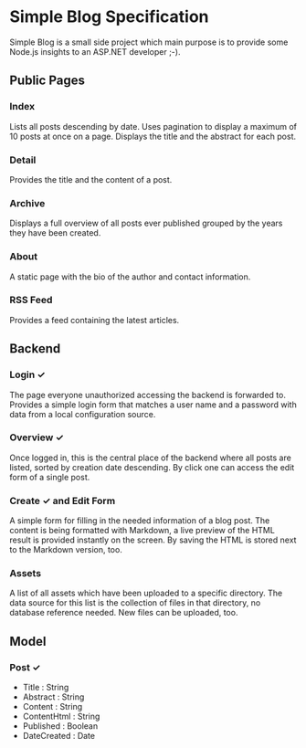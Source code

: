 # Simple Blog Specification

Simple Blog is a small side project which main purpose is to provide some Node.js insights to an ASP.NET developer ;-).

## Public Pages

### Index
Lists all posts descending by date. Uses pagination to display a maximum of 10 posts at once on a page. Displays the title and the abstract for each post.

### Detail
Provides the title and the content of a post.

### Archive
Displays a full overview of all posts ever published grouped by the years they have been created.

### About
A static page with the bio of the author and contact information.

### RSS Feed
Provides a feed containing the latest articles.

## Backend

### Login ✓
The page everyone unauthorized accessing the backend is forwarded to. Provides a simple login form that matches a user name and a password with data from a local configuration source.

### Overview ✓
Once logged in, this is the central place of the backend where all posts are listed, sorted by creation date descending. By click one can access the edit form of a single post.

### Create ✓ and Edit Form
A simple form for filling in the needed information of a blog post. The content is being formatted with Markdown, a live preview of the HTML result is provided instantly on the screen. By saving the HTML is stored next to the Markdown version, too.

### Assets
A list of all assets which have been uploaded to a specific directory. The data source for this list is the collection of files in that directory, no database reference needed. New files can be uploaded, too.

## Model

### Post ✓
- Title : String
- Abstract : String
- Content : String
- ContentHtml : String
- Published : Boolean
- DateCreated : Date